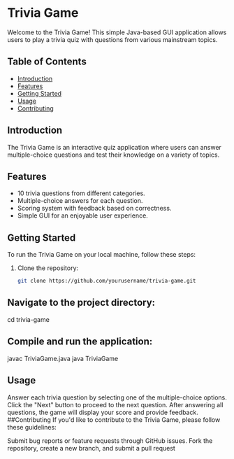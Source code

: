 # Trivia Game

Welcome to the Trivia Game! This simple Java-based GUI application allows users to play a trivia quiz with questions from various mainstream topics.

## Table of Contents

- [Introduction](#introduction)
- [Features](#features)
- [Getting Started](#getting-started)
- [Usage](#usage)
- [Contributing](#contributing)


## Introduction

The Trivia Game is an interactive quiz application where users can answer multiple-choice questions and test their knowledge on a variety of topics.

## Features

- 10 trivia questions from different categories.
- Multiple-choice answers for each question.
- Scoring system with feedback based on correctness.
- Simple GUI for an enjoyable user experience.

## Getting Started

To run the Trivia Game on your local machine, follow these steps:

1. Clone the repository:

   ```bash
   git clone https://github.com/yourusername/trivia-game.git


## Navigate to the project directory:

cd trivia-game

## Compile and run the application:

javac TriviaGame.java
java TriviaGame

## Usage
Answer each trivia question by selecting one of the multiple-choice options.
Click the "Next" button to proceed to the next question.
After answering all questions, the game will display your score and provide feedback.
##Contributing
If you'd like to contribute to the Trivia Game, please follow these guidelines:

Submit bug reports or feature requests through GitHub issues.
Fork the repository, create a new branch, and submit a pull request

